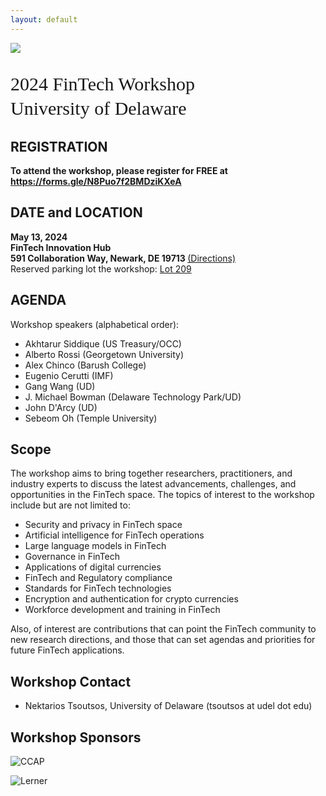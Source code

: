 ```yaml
---
layout: default
---
```


<!-- <br /> -->

![](https://lerner.udel.edu/wp-content/uploads/blog_Campus_Buildings-FinTech_Exterior_Dusk-030823-054-1.jpg)


<p style="font-family: Arvo, Monaco, serif;
  line-height:1.3;
	font-weight: normal;font-size: 30px;">2024 FinTech Workshop <br /> University of Delaware</p>

## REGISTRATION
<p> <strong> To attend the workshop, please register for FREE at <a href="https://forms.gle/N8Puo7f2BMDziKXeA"> <strong> https://forms.gle/N8Puo7f2BMDziKXeA </strong> </a> </strong> </p>

## DATE and LOCATION
<p> <strong>  May 13, 2024  <br /> FinTech Innovation Hub <br /> 591 Collaboration Way, Newark, DE 19713 </strong> <a href="https://maps.app.goo.gl/AAxz1gJSzayq3TEr8"> (Directions) </a> <br />
Reserved parking lot the workshop: <a href="https://maps.app.goo.gl/UPbzZL4ZzjnuJHZh7"> Lot 209 </a> </p>

## AGENDA
Workshop speakers (alphabetical order):

* Akhtarur Siddique (US Treasury/OCC)
* Alberto Rossi (Georgetown University)
* Alex Chinco (Barush College)
* Eugenio Cerutti (IMF)
* Gang Wang (UD)
* J. Michael Bowman (Delaware Technology Park/UD)
* John D'Arcy (UD)
* Sebeom Oh (Temple University)

<!-- <p> <strong> The agenda for the 2024 workshop <strong> will be added here.  </strong> </strong> </p> -->

## Scope

The workshop aims to bring together researchers, practitioners, and industry experts to discuss the latest advancements, challenges, and opportunities in the FinTech space. The topics of interest to the workshop include but are not limited to:

* Security and privacy in FinTech space
* Artificial intelligence for FinTech operations
* Large language models in FinTech
* Governance in FinTech
* Applications of digital currencies
* FinTech and Regulatory compliance
* Standards for FinTech technologies
* Encryption and authentication for crypto currencies
* Workforce development and training in FinTech

Also, of interest are contributions that can point the FinTech community to new research directions, and those that can set agendas and priorities for future FinTech applications.

## Workshop Contact
* Nektarios Tsoutsos, University of Delaware (tsoutsos at udel dot edu)

## Workshop Sponsors

![CCAP](https://ccap.udel.edu/files/2020/02/2021-CCAP-UDMonogram-lockups_blue-horizontal.png)

![Lerner](https://my.lerner.udel.edu/wp-content/uploads/UD-Monogram_Lerner_blue-hor_RGB-01.png)
